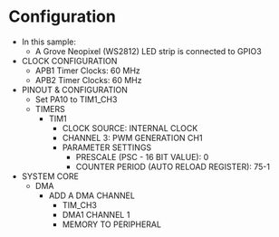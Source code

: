 # Configuration

- In this sample:
  - A Grove Neopixel (WS2812) LED strip is connected to GPIO3
- CLOCK CONFIGURATION
  - APB1 Timer Clocks: 60 MHz
  - APB2 Timer Clocks: 60 MHz
- PINOUT & CONFIGURATION
  - Set PA10 to TIM1_CH3
  - TIMERS
    - TIM1
      - CLOCK SOURCE: INTERNAL CLOCK
      - CHANNEL 3: PWM GENERATION CH1
      - PARAMETER SETTINGS
        - PRESCALE (PSC - 16 BIT VALUE): 0
        - COUNTER PERIOD (AUTO RELOAD REGISTER): 75-1
- SYSTEM CORE
  - DMA
    - ADD A DMA CHANNEL
      - TIM_CH3
      - DMA1 CHANNEL 1
      - MEMORY TO PERIPHERAL
